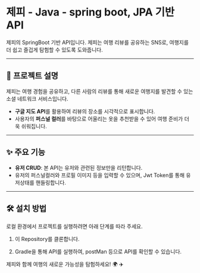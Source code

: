 # 제피 - Java - spring boot, JPA 기반 API

제피의 SpringBoot 기반 API입니다. 제피는 여행 리뷰를 공유하는 SNS로, 여행지를 더 쉽고 즐겁게 탐험할 수 있도록 도와줍니다.  

---

## 📖 프로젝트 설명

제피는 여행 경험을 공유하고, 다른 사람의 리뷰를 통해 새로운 여행지를 발견할 수 있는 소셜 네트워크 서비스입니다.  
- **구글 지도 API**를 활용하여 리뷰의 장소를 시각적으로 표시합니다.  
- 사용자의 **퍼스널 컬러**를 바탕으로 어울리는 옷을 추천받을 수 있어 여행 준비가 더욱 쉬워집니다.  

---

## ✨ 주요 기능

- **유저 CRUD**: 본 API는 유저와 관련된 정보만을 리턴합니다.
- 유저의 퍼스널컬러와 프로필 이미지 등을 입력할 수 있으며, Jwt Token를 통해 유저상태를 핸들링합니다.

---

## 🛠️ 설치 방법

로컬 환경에서 프로젝트를 실행하려면 아래 단계를 따라 주세요.

1. 이 Repository를 클론합니다.

2. Gradle을 통해 API를 실행하여, postMan 등으로 API를 확인할 수 있습니다.


제피와 함께 여행의 새로운 가능성을 탐험하세요! 🌍 ✈️
